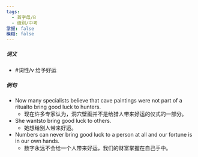 ```yaml
---
tags:
  - 首字母/B
  - 级别/中考
掌握: false
模糊: false
---
```

##### 词义
- #词性/v  给予好运
##### 例句
- Now many specialists believe that cave paintings were not part of a ritualto bring good luck to hunters.
	- 现在许多专家认为，洞穴壁画并不是给猎人带来好运的仪式的一部分。
- She wantsto bring good luck to others.
	- 她想给别人带来好运。
- Numbers can never bring good luck to a person at all and our fortune is in our own hands.
	- 数字永远不会给一个人带来好运，我们的财富掌握在自己手中。
